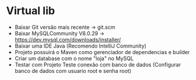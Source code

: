 

# Virtual lib

- Baixar Git versão mais recente -> git.scm
- Baixar MySQLCommunity V8.0.29 -> https://dev.mysql.com/downloads/installer/ 
- Baixar uma IDE Java (Recomendo IntelliJ Community) 
- Projeto possuirá o Maven como gerenciador de dependencias e builder
- Criar um database com o nome "loja" no MySQL
- Testar com Projeto Teste conexão com banco de dados (Configurar banco de dados com usuario root e senha root)
